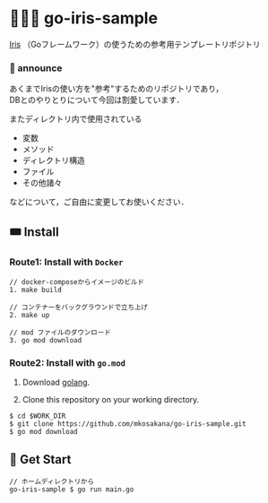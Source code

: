 # 🦸🏼‍♂️ go-iris-sample
[Iris](https://github.com/kataras/iris) （Goフレームワーク）の使うための参考用テンプレートリポジトリ  


### 📢 announce
あくまでIrisの使い方を"参考"するためのリポジトリであり，  
DBとのやりとりについて今回は割愛しています．  

またディレクトリ内で使用されている
- 変数
- メソッド
- ディレクトリ構造
- ファイル
- その他諸々

などについて，ご自由に変更してお使いください．


## 🎟 Install

### Route1: Install with `Docker`

```shell
// docker-composeからイメージのビルド
1. make build

// コンテナーをバックグラウンドで立ち上げ
2. make up

// mod ファイルのダウンロード
3. go mod download
```


### Route2: Install with `go.mod`

1. Download [golang](https://go.dev).  

2. Clone this repository on your working directory.
```shell
$ cd $WORK_DIR
$ git clone https://github.com/mkosakana/go-iris-sample.git
$ go mod download
```


## 🦉 Get Start

```shell
// ホームディレクトリから
go-iris-sample $ go run main.go
```
